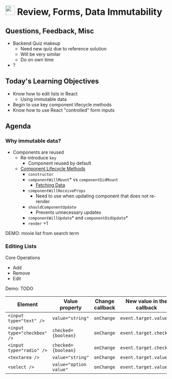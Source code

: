 <img src="https://cloud.githubusercontent.com/assets/478864/22186847/68223ce6-e0b1-11e6-8a62-0e3edc96725e.png" 
width=30> Review, Forms, Data Immutability
===

## Questions, Feedback, Misc
* Backend Quiz makeup
	* Need new quiz due to reference solution
	* Will be very similar
	* Do on own time
* ?

## Today's Learning Objectives

* Know how to edit lists in React
	* Using immutable data
* Begin to use key component lifecycle methods
* Know how to use React "controlled" form inputs

## Agenda

### Why immutable data?

* Components are reused
	* Re-introduce `key`
		* Component reused by default
	* [Component Lifecycle Methods](https://facebook.github.io/react/docs/react-component.html)
		* `constructor`
		* `componentWillMount`* vs `componentDidMount`
			* [Fetching Data](https://daveceddia.com/where-fetch-data-componentwillmount-vs-componentdidmount/)
		* `componentWillReceiveProps`
			* Need to use when updating component that does not re-render
		* `shouldComponentUpdate`
			* Prevents unnecessary updates
		* `componentWillUpdate`* and `componentDidUpdate`*
		* `render` +1

DEMO: movie list from search term

### Editing Lists

Core Operations
* Add
* Remove
* Edit

Demo: TODO


Element	| Value property | Change callback | New value in the callback
---|---|---|---
`<input type="text" />`|`value="string"`|`onChange`|`event.target.value`
`<input type="checkbox" />`|`checked={boolean}`|`onChange`|`event.target.checked`
`<input type="radio" />`|`checked={boolean}`|`onChange`|`event.target.checked`
`<textarea />`|`value="string"`|`onChange`|`event.target.value`
`<select />`|`value="option value"`|`onChange`|`event.target.value`

